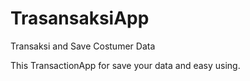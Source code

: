 # TrasansaksiApp
Transaksi and Save Costumer Data


This TransactionApp for save your data and easy using.
